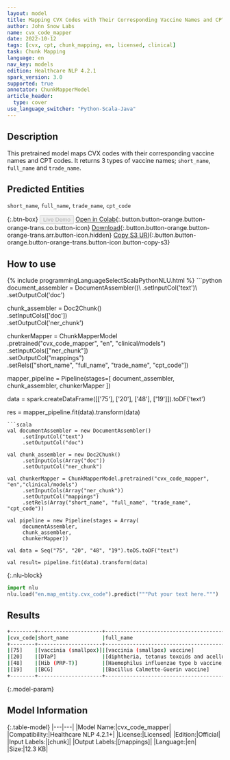```yaml
---
layout: model
title: Mapping CVX Codes with Their Corresponding Vaccine Names and CPT Codes.
author: John Snow Labs
name: cvx_code_mapper
date: 2022-10-12
tags: [cvx, cpt, chunk_mapping, en, licensed, clinical]
task: Chunk Mapping
language: en
nav_key: models
edition: Healthcare NLP 4.2.1
spark_version: 3.0
supported: true
annotator: ChunkMapperModel
article_header:
  type: cover
use_language_switcher: "Python-Scala-Java"
---
```


## Description

This pretrained model maps CVX codes with their corresponding vaccine names and CPT codes. It returns 3 types of vaccine names; `short_name`, `full_name` and `trade_name`.

## Predicted Entities

`short_name`, `full_name`, `trade_name`, `cpt_code`

{:.btn-box}
<button class="button button-orange" disabled>Live Demo</button>
[Open in Colab](https://colab.research.google.com/github/JohnSnowLabs/spark-nlp-workshop/blob/master/tutorials/Certification_Trainings/Healthcare/26.Chunk_Mapping.ipynb){:.button.button-orange.button-orange-trans.co.button-icon}
[Download](https://s3.amazonaws.com/auxdata.johnsnowlabs.com/clinical/models/cvx_code_mapper_en_4.2.1_3.0_1665598034618.zip){:.button.button-orange.button-orange-trans.arr.button-icon.hidden}
[Copy S3 URI](s3://auxdata.johnsnowlabs.com/clinical/models/cvx_code_mapper_en_4.2.1_3.0_1665598034618.zip){:.button.button-orange.button-orange-trans.button-icon.button-copy-s3}

## How to use



<div class="tabs-box" markdown="1">
{% include programmingLanguageSelectScalaPythonNLU.html %}
```python
document_assembler = DocumentAssembler()\
      .setInputCol('text')\
      .setOutputCol('doc')

chunk_assembler = Doc2Chunk()\
      .setInputCols(['doc'])\
      .setOutputCol('ner_chunk')
 
chunkerMapper = ChunkMapperModel\
    .pretrained("cvx_code_mapper", "en", "clinical/models")\
    .setInputCols(["ner_chunk"])\
    .setOutputCol("mappings")\
    .setRels(["short_name", "full_name", "trade_name", "cpt_code"])


mapper_pipeline = Pipeline(stages=[
    document_assembler,
    chunk_assembler,
    chunkerMapper
])

data = spark.createDataFrame([['75'], ['20'], ['48'], ['19']]).toDF('text')

res = mapper_pipeline.fit(data).transform(data)
```
```scala
val documentAssembler = new DocumentAssembler()
     .setInputCol("text")
     .setOutputCol("doc")

val chunk_assembler = new Doc2Chunk()
     .setInputCols(Array("doc"))
     .setOutputCol("ner_chunk")

val chunkerMapper = ChunkMapperModel.pretrained("cvx_code_mapper", "en","clinical/models")
     .setInputCols(Array("ner_chunk"))
     .setOutputCol("mappings")
     .setRels(Array("short_name", "full_name", "trade_name", "cpt_code"))

val pipeline = new Pipeline(stages = Array(
     documentAssembler,
     chunk_assembler,
     chunkerMapper))

val data = Seq("75", "20", "48", "19").toDS.toDF("text")

val result= pipeline.fit(data).transform(data)
```


{:.nlu-block}
```python
import nlu
nlu.load("en.map_entity.cvx_code").predict("""Put your text here.""")
```

</div>

## Results

```bash
+--------+---------------------+-------------------------------------------------------------+------------+--------+
|cvx_code|short_name           |full_name                                                    |trade_name  |cpt_code|
+--------+---------------------+-------------------------------------------------------------+------------+--------+
|[75]    |[vaccinia (smallpox)]|[vaccinia (smallpox) vaccine]                                |[DRYVAX]    |[90622] |
|[20]    |[DTaP]               |[diphtheria, tetanus toxoids and acellular pertussis vaccine]|[ACEL-IMUNE]|[90700] |
|[48]    |[Hib (PRP-T)]        |[Haemophilus influenzae type b vaccine, PRP-T conjugate]     |[ACTHIB]    |[90648] |
|[19]    |[BCG]                |[Bacillus Calmette-Guerin vaccine]                           |[MYCOBAX]   |[90585] |
+--------+---------------------+-------------------------------------------------------------+------------+--------+
```

{:.model-param}
## Model Information

{:.table-model}
|---|---|
|Model Name:|cvx_code_mapper|
|Compatibility:|Healthcare NLP 4.2.1+|
|License:|Licensed|
|Edition:|Official|
|Input Labels:|[chunk]|
|Output Labels:|[mappings]|
|Language:|en|
|Size:|12.3 KB|
